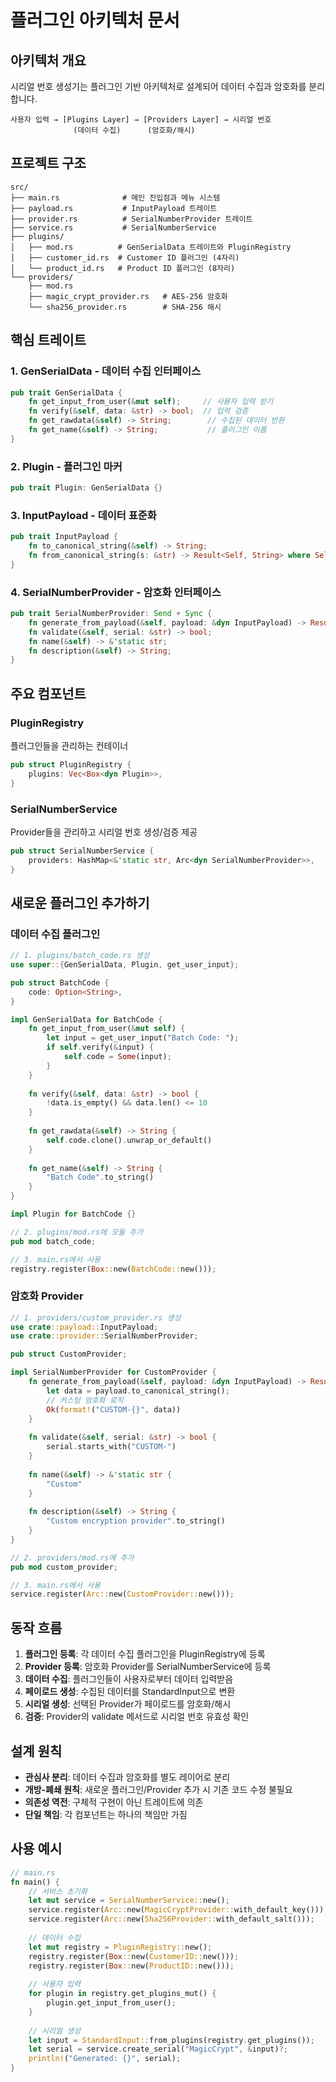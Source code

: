 # 플러그인 아키텍처 문서

## 아키텍처 개요

시리얼 번호 생성기는 플러그인 기반 아키텍처로 설계되어 데이터 수집과 암호화를 분리합니다.

```
사용자 입력 → [Plugins Layer] → [Providers Layer] → 시리얼 번호
              (데이터 수집)      (암호화/해시)
```

## 프로젝트 구조

```
src/
├── main.rs              # 메인 진입점과 메뉴 시스템
├── payload.rs           # InputPayload 트레이트
├── provider.rs          # SerialNumberProvider 트레이트
├── service.rs           # SerialNumberService
├── plugins/
│   ├── mod.rs          # GenSerialData 트레이트와 PluginRegistry
│   ├── customer_id.rs  # Customer ID 플러그인 (4자리)
│   └── product_id.rs   # Product ID 플러그인 (8자리)
└── providers/
    ├── mod.rs                    
    ├── magic_crypt_provider.rs   # AES-256 암호화
    └── sha256_provider.rs        # SHA-256 해시
```

## 핵심 트레이트

### 1. GenSerialData - 데이터 수집 인터페이스
```rust
pub trait GenSerialData {
    fn get_input_from_user(&mut self);     // 사용자 입력 받기
    fn verify(&self, data: &str) -> bool;  // 입력 검증
    fn get_rawdata(&self) -> String;        // 수집된 데이터 반환
    fn get_name(&self) -> String;           // 플러그인 이름
}
```

### 2. Plugin - 플러그인 마커
```rust
pub trait Plugin: GenSerialData {}
```

### 3. InputPayload - 데이터 표준화
```rust
pub trait InputPayload {
    fn to_canonical_string(&self) -> String;
    fn from_canonical_string(s: &str) -> Result<Self, String> where Self: Sized;
}
```

### 4. SerialNumberProvider - 암호화 인터페이스
```rust
pub trait SerialNumberProvider: Send + Sync {
    fn generate_from_payload(&self, payload: &dyn InputPayload) -> Result<String, String>;
    fn validate(&self, serial: &str) -> bool;
    fn name(&self) -> &'static str;
    fn description(&self) -> String;
}
```

## 주요 컴포넌트

### PluginRegistry
플러그인들을 관리하는 컨테이너
```rust
pub struct PluginRegistry {
    plugins: Vec<Box<dyn Plugin>>,
}
```

### SerialNumberService  
Provider들을 관리하고 시리얼 번호 생성/검증 제공
```rust
pub struct SerialNumberService {
    providers: HashMap<&'static str, Arc<dyn SerialNumberProvider>>,
}
```

## 새로운 플러그인 추가하기

### 데이터 수집 플러그인
```rust
// 1. plugins/batch_code.rs 생성
use super::{GenSerialData, Plugin, get_user_input};

pub struct BatchCode {
    code: Option<String>,
}

impl GenSerialData for BatchCode {
    fn get_input_from_user(&mut self) {
        let input = get_user_input("Batch Code: ");
        if self.verify(&input) {
            self.code = Some(input);
        }
    }
    
    fn verify(&self, data: &str) -> bool {
        !data.is_empty() && data.len() <= 10
    }
    
    fn get_rawdata(&self) -> String {
        self.code.clone().unwrap_or_default()
    }
    
    fn get_name(&self) -> String {
        "Batch Code".to_string()
    }
}

impl Plugin for BatchCode {}

// 2. plugins/mod.rs에 모듈 추가
pub mod batch_code;

// 3. main.rs에서 사용
registry.register(Box::new(BatchCode::new()));
```

### 암호화 Provider
```rust
// 1. providers/custom_provider.rs 생성
use crate::payload::InputPayload;
use crate::provider::SerialNumberProvider;

pub struct CustomProvider;

impl SerialNumberProvider for CustomProvider {
    fn generate_from_payload(&self, payload: &dyn InputPayload) -> Result<String, String> {
        let data = payload.to_canonical_string();
        // 커스텀 암호화 로직
        Ok(format!("CUSTOM-{}", data))
    }
    
    fn validate(&self, serial: &str) -> bool {
        serial.starts_with("CUSTOM-")
    }
    
    fn name(&self) -> &'static str {
        "Custom"
    }
    
    fn description(&self) -> String {
        "Custom encryption provider".to_string()
    }
}

// 2. providers/mod.rs에 추가
pub mod custom_provider;

// 3. main.rs에서 사용
service.register(Arc::new(CustomProvider::new()));
```

## 동작 흐름

1. **플러그인 등록**: 각 데이터 수집 플러그인을 PluginRegistry에 등록
2. **Provider 등록**: 암호화 Provider를 SerialNumberService에 등록
3. **데이터 수집**: 플러그인들이 사용자로부터 데이터 입력받음
4. **페이로드 생성**: 수집된 데이터를 StandardInput으로 변환
5. **시리얼 생성**: 선택된 Provider가 페이로드를 암호화/해시
6. **검증**: Provider의 validate 메서드로 시리얼 번호 유효성 확인

## 설계 원칙

- **관심사 분리**: 데이터 수집과 암호화를 별도 레이어로 분리
- **개방-폐쇄 원칙**: 새로운 플러그인/Provider 추가 시 기존 코드 수정 불필요
- **의존성 역전**: 구체적 구현이 아닌 트레이트에 의존
- **단일 책임**: 각 컴포넌트는 하나의 책임만 가짐

## 사용 예시

```rust
// main.rs
fn main() {
    // 서비스 초기화
    let mut service = SerialNumberService::new();
    service.register(Arc::new(MagicCryptProvider::with_default_key()));
    service.register(Arc::new(Sha256Provider::with_default_salt()));
    
    // 데이터 수집
    let mut registry = PluginRegistry::new();
    registry.register(Box::new(CustomerID::new()));
    registry.register(Box::new(ProductID::new()));
    
    // 사용자 입력
    for plugin in registry.get_plugins_mut() {
        plugin.get_input_from_user();
    }
    
    // 시리얼 생성
    let input = StandardInput::from_plugins(registry.get_plugins());
    let serial = service.create_serial("MagicCrypt", &input)?;
    println!("Generated: {}", serial);
}